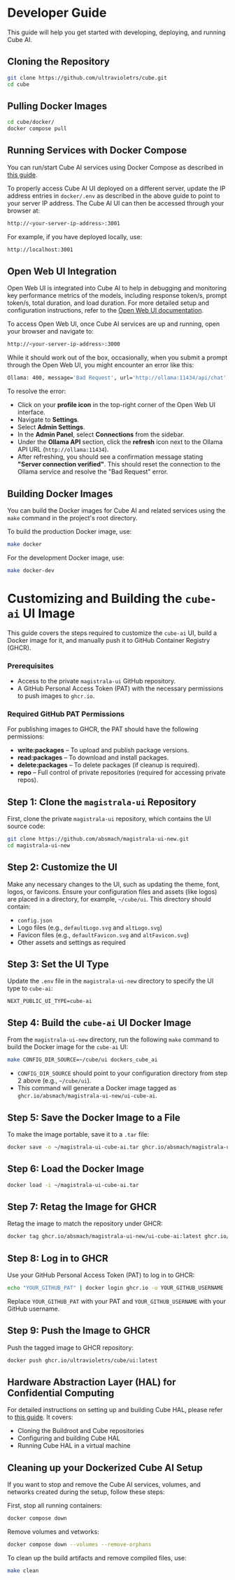 # Developer Guide

This guide will help you get started with developing, deploying, and running Cube AI.

## Cloning the Repository

```bash
git clone https://github.com/ultravioletrs/cube.git
cd cube
```

## Pulling Docker Images

```bash
cd cube/docker/
docker compose pull
```

## Running Services with Docker Compose

You can run/start Cube AI services using Docker Compose as described in [this guide](https://github.com/ultravioletrs/cube/blob/main/hal/ubuntu/README.md).

To properly access Cube AI UI deployed on a different server, update the IP address entries in `docker/.env` as described in the above guide to point to your server IP address. The Cube AI UI can then be accessed through your browser at:

```bash
http://<your-server-ip-address>:3001
```

For example, if you have deployed locally, use:

```bash
http://localhost:3001
```

## Open Web UI Integration

Open Web UI is integrated into Cube AI to help in debugging and monitoring key performance metrics of the models, including response token/s, prompt token/s, total duration, and load duration. For more detailed setup and configuration instructions, refer to the [Open Web UI documentation](https://docs.openwebui.com/).

To access Open Web UI, once Cube AI services are up and running, open your browser and navigate to:

```bash
http://<your-server-ip-address>:3000
```

While it should work out of the box, occasionally, when you submit a prompt through the Open Web UI, you might encounter an error like this:

```bash
Ollama: 400, message='Bad Request', url='http://ollama:11434/api/chat'
```

To resolve the error:

- Click on your **profile icon** in the top-right corner of the Open Web UI interface.
- Navigate to **Settings**.
- Select **Admin Settings**.
- In the **Admin Panel**, select **Connections** from the sidebar.
- Under the **Ollama API** section, click the **refresh** icon next to the Ollama API URL (`http://ollama:11434`).
- After refreshing, you should see a confirmation message stating **"Server connection verified"**. This should reset the connection to the Ollama service and resolve the "Bad Request" error.

## Building Docker Images

You can build the Docker images for Cube AI and related services using the `make` command in the project's root directory.

To build the production Docker image, use:

```bash
make docker
```

For the development Docker image, use:

```bash
make docker-dev
```

# Customizing and Building the `cube-ai` UI Image

This guide covers the steps required to customize the `cube-ai` UI, build a Docker image for it, and manually push it to GitHub Container Registry (GHCR).

### Prerequisites

- Access to the private `magistrala-ui` GitHub repository.
- A GitHub Personal Access Token (PAT) with the necessary permissions to push images to `ghcr.io`.

### Required GitHub PAT Permissions

For publishing images to GHCR, the PAT should have the following permissions:

- **write:packages** – To upload and publish package versions.
- **read:packages** – To download and install packages.
- **delete:packages** – To delete packages (if cleanup is required).
- **repo** – Full control of private repositories (required for accessing private repos).

## Step 1: Clone the `magistrala-ui` Repository

First, clone the private `magistrala-ui` repository, which contains the UI source code:

```bash
git clone https://github.com/absmach/magistrala-ui-new.git
cd magistrala-ui-new
```

## Step 2: Customize the UI

Make any necessary changes to the UI, such as updating the theme, font, logos, or favicons.
Ensure your configuration files and assets (like logos) are placed in a directory, for example, `~/cube/ui`. This directory should contain:

- `config.json`
- Logo files (e.g., `defaultLogo.svg` and `altLogo.svg`)
- Favicon files (e.g., `defaultFavicon.svg` and `altFavicon.svg`)
- Other assets and settings as required

## Step 3: Set the UI Type

Update the `.env` file in the `magistrala-ui-new` directory to specify the UI type to `cube-ai`:

```env
NEXT_PUBLIC_UI_TYPE=cube-ai
```

## Step 4: Build the `cube-ai` UI Docker Image

From the `magistrala-ui-new` directory, run the following `make` command to build the Docker image for the `cube-ai` UI:

```bash
make CONFIG_DIR_SOURCE=~/cube/ui dockers_cube_ai
```

- `CONFIG_DIR_SOURCE` should point to your configuration directory from step 2 above (e.g., `~/cube/ui`).
- This command will generate a Docker image tagged as `ghcr.io/absmach/magistrala-ui-new/ui-cube-ai`.

## Step 5: Save the Docker Image to a File

To make the image portable, save it to a `.tar` file:

```bash
docker save -o ~/magistrala-ui-cube-ai.tar ghcr.io/absmach/magistrala-ui-new/ui-cube-ai
```

## Step 6: Load the Docker Image

```bash
docker load -i ~/magistrala-ui-cube-ai.tar
```

## Step 7: Retag the Image for GHCR

Retag the image to match the repository under GHCR:

```bash
docker tag ghcr.io/absmach/magistrala-ui-new/ui-cube-ai:latest ghcr.io/ultravioletrs/cube/ui:latest
```

## Step 8: Log in to GHCR

Use your GitHub Personal Access Token (PAT) to log in to GHCR:

```bash
echo "YOUR_GITHUB_PAT" | docker login ghcr.io -u YOUR_GITHUB_USERNAME --password-stdin
```

Replace `YOUR_GITHUB_PAT` with your PAT and `YOUR_GITHUB_USERNAME` with your GitHub username.

## Step 9: Push the Image to GHCR

Push the tagged image to GHCR repository:

```bash
docker push ghcr.io/ultravioletrs/cube/ui:latest
```

## Hardware Abstraction Layer (HAL) for Confidential Computing

For detailed instructions on setting up and building Cube HAL, please refer to [this guide](https://github.com/ultravioletrs/cube/blob/main/hal/buildroot/README.md). It covers:

- Cloning the Buildroot and Cube repositories
- Configuring and building Cube HAL
- Running Cube HAL in a virtual machine

## Cleaning up your Dockerized Cube AI Setup

If you want to stop and remove the Cube AI services, volumes, and networks created during the setup, follow these steps:

First, stop all running containers:

```bash
docker compose down
```

Remove volumes and vetworks:

```bash
docker compose down --volumes --remove-orphans
```

To clean up the build artifacts and remove compiled files, use:

```bash
make clean
```
